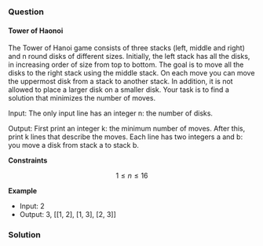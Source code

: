 ### Question 
#### Tower of Haonoi
The Tower of Hanoi game consists of three stacks (left, middle and right) and n round disks of different sizes. Initially, the left stack has all the disks, in increasing order of size from top to bottom.
The goal is to move all the disks to the right stack using the middle stack. On each move you can move the uppermost disk from a stack to another stack. In addition, it is not allowed to place a larger disk on a smaller disk.
Your task is to find a solution that minimizes the number of moves.

Input: The only input line has an integer n: the number of disks.

Output: First print an integer k: the minimum number of moves. After this, print k lines that describe the moves. Each line has two integers a and b: you move a disk from stack a to stack b.

**Constraints**

$$ 1 \le n \le 16 $$

**Example**
- Input: 2
- Output: 3, [[1, 2], [1, 3], [2, 3]]

### Solution